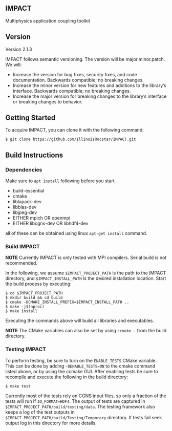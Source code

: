 IMPACT
-----

Multiphysics application coupling toolkit

## Version ##
Version 2.1.3

IMPACT follows semantic versioning. The version will be major.minor.patch.
We will:
* Increase the version for bug fixes, security fixes, and code
documentation. Backwards compatible; no breaking changes.
* Increase the minor version for new features and additions to the library’s
interface. Backwards compatible; no breaking changes.
* Increase the major version for breaking changes to the library’s interface or
breaking changes to behavior.

## Getting Started ##
To acquire IMPACT, you can clone it with the following command:
```
$ git clone https://github.com/IllinoisRocstar/IMPACT.git
```
## Build Instructions ##
### Dependencies ###
Make sure to `apt install` following before you start

* build-essential
* cmake
* liblapack-dev
* libblas-dev
* libjpeg-dev
* EITHER mpich OR openmpi
* EITHER libcgns-dev OR libhdf4-dev

all of these can be obtained using linux `apt-get install` command.

### Build IMPACT ###
**NOTE** Currently IMPACT is only tested with MPI compilers. Serial build is not recommended.

In the following, we assume `$IMPACT_PROJECT_PATH` is the path to the IMPACT directory, and `$IMPACT_INSTALL_PATH` is the desired installation location.
Start the build process by executing:

```
$ cd $IMPACT_PROJECT_PATH
$ mkdir build && cd build
$ cmake -DCMAKE_INSTALL_PREFIX=$IMPACT_INSTALL_PATH .. 
$ make -j$(nproc)
$ make install
```

Executing the commands above will build all libraries and executables.

**NOTE** The CMake variables can also be set by using `ccmake .` from the build directory.

### Testing IMPACT ###

To perform testing, be sure to turn on the `ENABLE_TESTS` CMake variable. This can be done by adding `-DENABLE_TESTS=ON` to the cmake command listed above, or by using the ccmake GUI. After enabling tests be sure to recompile and execute the following in the build directory:
```
$ make test
```
Currently most of the tests rely on CGNS input files, so only a fraction of the tests will run if `IO_FORMAT=HDF4`. The output of tests are captured in `$IMPACT_PROJECT_PATH/build/testing/data`. The testing framework also keeps a log of the test outputs in `$IMPACT_PROJECT_PATH/build/Testing/Temporary` directory. If tests fail seek output log in this directory for more details.
